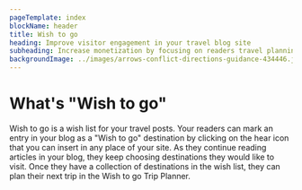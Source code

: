 ```yaml
---
pageTemplate: index
blockName: header
title: Wish to go
heading: Improve visitor engagement in your travel blog site
subheading: Increase monetization by focusing on readers travel planning
backgroundImage: ../images/arrows-conflict-directions-guidance-434446.jpg
---
```


# What's "Wish to go"

Wish to go is a wish list for your travel posts. Your readers can mark an entry in your blog as a "Wish to go" destination by clicking on the hear icon <WishWidget country="TH"><WishWidget/> that you can insert in any place of your site. As they continue reading articles in your blog, they keep choosing destinations they would like to visit. Once they have a collection of destinations in the wish list, they can plan their next trip in the Wish to go Trip Planner.
